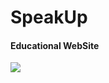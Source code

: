 <h1> SpeakUp </h1>
<h4> Educational WebSite </h4>
<img src = "https://raw.githubusercontent.com/freelancer2020/SpeakUp/master/frontPage.PNG">


